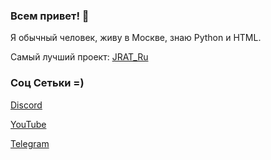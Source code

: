 ### Всем привет! 👋

Я обычный человек, живу в Москве, знаю Python и HTML.

Самый лучший проект: [JRAT_Ru](https://github.com/kararasenok-gd/JRAT_Ru)

### Соц Сетьки =)

[Discord](https://discord.gg/QxPCjen7mr)

[YouTube](https://www.youtube.com/@kararasenok_gd)

[Telegram](https://t.me/logovo_amogusov)


<!-- [![kararasenok-gd's GitHub stats](https://github-readme-stats.vercel.app/api?username=kararasenok-gd)](https://github.com/anuraghazra/github-readme-stats) -->
